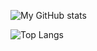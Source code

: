 ![My GitHub stats](https://github-readme-stats.vercel.app/api?username=akshaynkulkarni&show_icons=true&theme=default)

![Top Langs](https://github-readme-stats.vercel.app/api/top-langs/?username=akshaynkulkarni)
